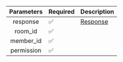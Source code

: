 | Parameters | Required           | Description             |
|:----------:|--------------------|-------------------------|
|  response  | :white_check_mark: | [Response](Response.md) |
|  room_id   | :white_check_mark: |                         |
| member_id  | :white_check_mark: |                         |
| permission | :white_check_mark: |                         |
